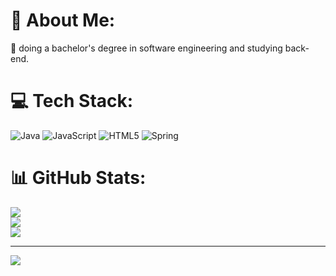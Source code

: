 # 💫 About Me:
🔭 doing a bachelor's degree in software engineering and studying back-end.

# 💻 Tech Stack:
![Java](https://img.shields.io/badge/java-%23ED8B00.svg?style=plastic&logo=java&logoColor=white) ![JavaScript](https://img.shields.io/badge/javascript-%23323330.svg?style=plastic&logo=javascript&logoColor=%23F7DF1E) ![HTML5](https://img.shields.io/badge/html5-%23E34F26.svg?style=plastic&logo=html5&logoColor=white) ![Spring](https://img.shields.io/badge/spring-%236DB33F.svg?style=plastic&logo=spring&logoColor=white)
# 📊 GitHub Stats:
![](https://github-readme-stats.vercel.app/api?username=anthonyguimas&theme=react&hide_border=false&include_all_commits=false&count_private=false)<br/>
![](https://github-readme-streak-stats.herokuapp.com/?user=anthonyguimas&theme=react&hide_border=false)<br/>
![](https://github-readme-stats.vercel.app/api/top-langs/?username=anthonyguimas&theme=react&hide_border=false&include_all_commits=false&count_private=false&layout=compact)

---
[![](https://visitcount.itsvg.in/api?id=anthonyguimas&icon=0&color=9)](https://visitcount.itsvg.in)

<!-- Proudly created with GPRM ( https://gprm.itsvg.in ) -->
